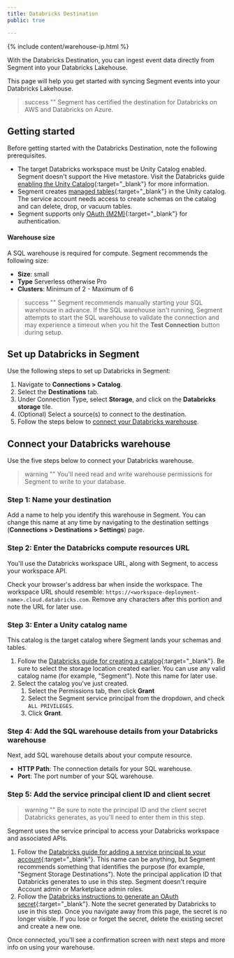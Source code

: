 ```yaml
---
title: Databricks Destination 
public: true

---
```

{% include content/warehouse-ip.html %}

With the Databricks Destination, you can ingest event data directly from Segment into your Databricks Lakehouse.

This page will help you get started with syncing Segment events into your Databricks Lakehouse.

> success ""
> Segment has certified the destination for Databricks on AWS and Databricks on Azure.

 
## Getting started

Before getting started with the Databricks Destination, note the following prerequisites.

- The target Databricks workspace must be Unity Catalog enabled. Segment doesn't support the Hive metastore. Visit the Databricks guide [enabling the Unity Catalog](https://docs.databricks.com/en/data-governance/unity-catalog/enable-workspaces.html){:target="_blank"} for more information. 
- Segment creates [managed tables](https://docs.databricks.com/en/data-governance/unity-catalog/create-tables.html#managed-tables){:target="_blank"} in the Unity catalog. The service account needs access to create schemas on the catalog and can delete, drop, or vacuum tables.
- Segment supports only [OAuth (M2M)](https://docs.databricks.com/en/dev-tools/auth/oauth-m2m.html){:target="_blank"}  for authentication.

#### Warehouse size

A SQL warehouse is required for compute. Segment recommends the following size:
  - **Size**: small
  - **Type** Serverless otherwise Pro
  - **Clusters**: Minimum of 2 - Maximum of 6

> success ""
> Segment recommends manually starting your SQL warehouse in advance. If the SQL warehouse isn't running, Segment attempts to start the SQL warehouse to validate the connection and may experience a timeout when you hit the **Test Connection** button during setup.
 
## Set up Databricks in Segment

Use the following steps to set up Databricks in Segment:

1. Navigate to **Connections > Catalog**.
2. Select the **Destinations** tab.
3. Under Connection Type, select **Storage**, and click on the **Databricks storage** tile.
4. (Optional) Select a source(s) to connect to the destination.
5. Follow the steps below to [connect your Databricks warehouse](#connect-your-databricks-warehouse).

## Connect your Databricks warehouse

Use the five steps below to connect your Databricks warehouse. 

> warning ""
> You'll need read and write warehouse permissions for Segment to write to your database.

### Step 1: Name your destination

Add a name to help you identify this warehouse in Segment. You can change this name at any time by navigating to the destination settings (**Connections > Destinations > Settings**) page.

### Step 2: Enter the Databricks compute resources URL


You'll use the Databricks workspace URL, along with Segment, to access your workspace API. 

Check your browser's address bar when inside the workspace. The workspace URL should resemble: `https://<workspace-deployment-name>.cloud.databricks.com`. Remove any characters after this portion and note the URL for later use.

### Step 3: Enter a Unity catalog name 

This catalog is the target catalog where Segment lands your schemas and tables. 
1. Follow the [Databricks guide for creating a catalog](https://docs.databricks.com/en/data-governance/unity-catalog/create-catalogs.html#create-a-catalog){:target="_blank"}. Be sure to select the storage location created earlier. You can use any valid catalog name (for example, "Segment"). Note this name for later use. 
2. Select the catalog you've just created. 
    1. Select the Permissions tab, then click **Grant** 
    2. Select the Segment service principal from the dropdown, and check `ALL PRIVILEGES`.
    3. Click **Grant**.

### Step 4: Add the SQL warehouse details from your Databricks warehouse

Next, add SQL warehouse details about your compute resource. 
- **HTTP Path**: The connection details for your SQL warehouse.
- **Port**: The port number of your SQL warehouse.


### Step 5: Add the service principal client ID and client secret

> warning ""
> Be sure to note the principal ID and the client secret Databricks generates, as you'll need to enter them in this step.

Segment uses the service principal to access your Databricks workspace and associated APIs.
1. Follow the [Databricks guide for adding a service principal to your account](https://docs.databricks.com/en/administration-guide/users-groups/service-principals.html#manage-service-principals-in-your-account){:target="_blank"}. This name can be anything, but Segment recommends something that identifies the purpose (for example, "Segment Storage Destinations"). Note the principal application ID that Databricks generates to use in this step. Segment doesn't require Account admin or Marketplace admin roles.
2. Follow the [Databricks instructions to generate an OAuth secret](https://docs.databricks.com/en/dev-tools/authentication-oauth.html#step-2-create-an-oauth-secret-for-a-service-principal){:target="_blank"}. Note the secret generated by Databricks to use in this step. Once you navigate away from this page, the secret is no longer visible. If you lose or forget the secret, delete the existing secret and create a new one. 


Once connected, you'll see a confirmation screen with next steps and more info on using your warehouse.


